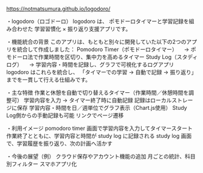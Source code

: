 https://notmatsumura.github.io/logodoro/

・logodoro（ロゴドーロ）
logodoro は、
ポモドーロタイマーと学習記録を組み合わせた
学習習慣化 × 振り返り支援アプリです。

・機能統合の背景
このアプリは、もともと別々に開発していた以下の2つのアプリを統合して作成しました：
Pomodoro Timer（ポモドーロタイマー）
　→ ポモドーロ法で作業時間を区切り、集中力を高めるタイマー
Study Log（スタディログ）
　→ 学習内容・時間を記録し、グラフで可視化するログアプリ
logodoro はこれらを統合し、
「タイマーでの学習 → 自動で記録 → 振り返り」までを一貫して行える仕組みです。

・主な特徴
作業と休憩を自動で切り替えるタイマー（作業時間／休憩時間を調整可）
学習内容を入力 → タイマー終了時に自動記録
記録はローカルストレージに保存
学習内容・時間を日／週単位でグラフ表示（Chart.js使用）
Study Log側からの手動記録も可能
リンクでページ遷移

・利用イメージ
pomodoro timer 画面で学習内容を入力してタイマースタート
作業終了とともに、学習内容と時間が study log に記録される
study log 画面で、学習履歴を振り返り、次の計画へ活かす

・今後の展望（例）
クラウド保存やアカウント機能の追加
月ごとの統計、科目別フィルター
スマホアプリ化
